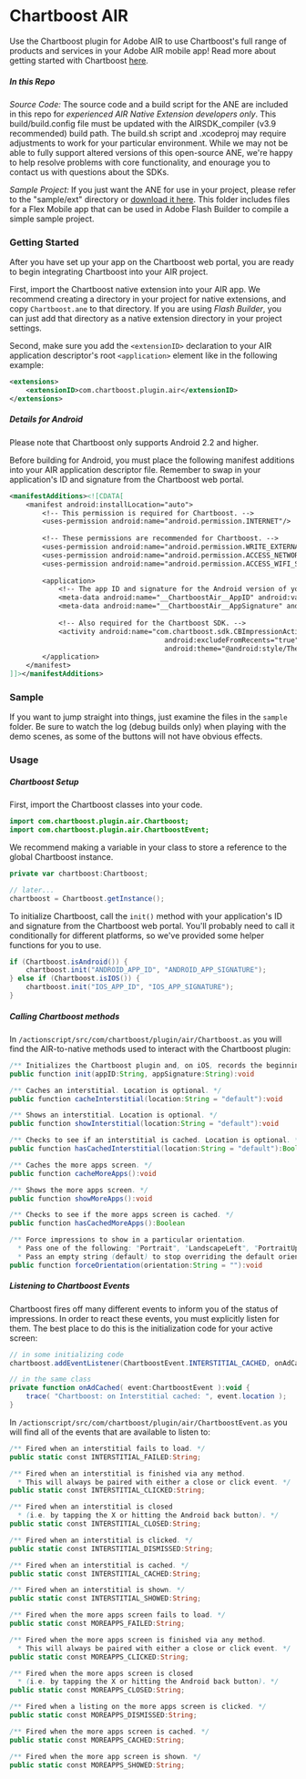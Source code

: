 # Chartboost AIR

Use the Chartboost plugin for Adobe AIR to use Chartboost's full range of products and services in your Adobe AIR mobile app! Read more about getting started with Chartboost [here](https://help.chartboost.com/documentation).

##### In this Repo

*Source Code:* The source code and a build script for the ANE are included in this repo for *experienced AIR Native Extension developers only*. This build/build.config file must be updated with the AIRSDK_compiler (v3.9 recommended) build path. The build.sh script and .xcodeproj may require adjustments to work for your particular environment. While we may not be able to fully support altered versions of this open-source ANE, we're happy to help resolve problems with core functionality, and enourage you to contact us with questions about the SDKs.

*Sample Project:* If you just want the ANE for use in your project, please refer to the "sample/ext" directory or [download it here](https://s3.amazonaws.com/chartboost/sdk_air/2013-12-09/Chartboost.ane). This folder includes files for a Flex Mobile app that can be used in Adobe Flash Builder to compile a simple sample project.

### Getting Started

After you have set up your app on the Chartboost web portal, you are ready to begin integrating Chartboost into your AIR project.

First, import the Chartboost native extension into your AIR app.  We recommend creating a directory in your project for native extensions, and copy `Chartboost.ane` to that directory. If you are using *Flash Builder*, you can just add that directory as a native extension directory in your project settings.

Second, make sure you add the `<extensionID>` declaration to your AIR application descriptor's root `<application>` element like in the following example:

```xml
<extensions>
	<extensionID>com.chartboost.plugin.air</extensionID>
</extensions>
```

##### Details for Android

Please note that Chartboost only supports Android 2.2 and higher.

Before building for Android, you must place the following manifest additions into your AIR application descriptor file.  Remember to swap in your application's ID and signature from the Chartboost web portal.

```xml
<manifestAdditions><![CDATA[
	<manifest android:installLocation="auto">
		<!-- This permission is required for Chartboost. -->
		<uses-permission android:name="android.permission.INTERNET"/>
		
		<!-- These permissions are recommended for Chartboost. -->
		<uses-permission android:name="android.permission.WRITE_EXTERNAL_STORAGE"/>
		<uses-permission android:name="android.permission.ACCESS_NETWORK_STATE"/>
		<uses-permission android:name="android.permission.ACCESS_WIFI_STATE"/>
		
		<application>
			<!-- The app ID and signature for the Android version of your AIR app must be placed here. -->
			<meta-data android:name="__ChartboostAir__AppID" android:value="ANDROID_APP_ID" />
			<meta-data android:name="__ChartboostAir__AppSignature" android:value="ANDROID_APP_SIGNATURE" />
			
			<!-- Also required for the Chartboost SDK. -->
			<activity android:name="com.chartboost.sdk.CBImpressionActivity"
									  android:excludeFromRecents="true" 
									  android:theme="@android:style/Theme.Translucent.NoTitleBar" />
		</application>
	</manifest>
]]></manifestAdditions>
```

### Sample

If you want to jump straight into things, just examine the files in the `sample` folder.  Be sure to watch the log (debug builds only) when playing with the demo scenes, as some of the buttons will not have obvious effects.
 
### Usage

##### Chartboost Setup

First, import the Chartboost classes into your code.

```actionscript
import com.chartboost.plugin.air.Chartboost;
import com.chartboost.plugin.air.ChartboostEvent;
```

We recommend making a variable in your class to store a reference to the global Chartboost instance.

```actionscript
private var chartboost:Chartboost;

// later...
chartboost = Chartboost.getInstance();
```

To initialize Chartboost, call the `init()` method with your application's ID and signature from the Chartboost web portal.  You'll probably need to call it conditionally for different platforms, so we've provided some helper functions for you to use.

```actionscript
if (Chartboost.isAndroid()) {
	chartboost.init("ANDROID_APP_ID", "ANDROID_APP_SIGNATURE");
} else if (Chartboost.isIOS()) {
	chartboost.init("IOS_APP_ID", "IOS_APP_SIGNATURE");
}
```

##### Calling Chartboost methods

In `/actionscript/src/com/chartboost/plugin/air/Chartboost.as` you will find the AIR-to-native methods used to interact with the Chartboost plugin:

```java
/** Initializes the Chartboost plugin and, on iOS, records the beginning of a user session */
public function init(appID:String, appSignature:String):void

/** Caches an interstitial. Location is optional. */
public function cacheInterstitial(location:String = "default"):void

/** Shows an interstitial. Location is optional. */
public function showInterstitial(location:String = "default"):void

/** Checks to see if an interstitial is cached. Location is optional. */
public function hasCachedInterstitial(location:String = "default"):Boolean

/** Caches the more apps screen. */
public function cacheMoreApps():void

/** Shows the more apps screen. */
public function showMoreApps():void

/** Checks to see if the more apps screen is cached. */
public function hasCachedMoreApps():Boolean

/** Force impressions to show in a particular orientation.
  * Pass one of the following: "Portrait", "LandscapeLeft", "PortraitUpsideDown", "LandscapeRight".
  * Pass an empty string (default) to stop overriding the default orientation. */
public function forceOrientation(orientation:String = ""):void
```

##### Listening to Chartboost Events

Chartboost fires off many different events to inform you of the status of impressions.  In order to react these events, you must explicitly listen for them.  The best place to do this is the initialization code for your active screen:

```actionscript
// in some initializing code
chartboost.addEventListener(ChartboostEvent.INTERSTITIAL_CACHED, onAdCached);

// in the same class
private function onAdCached( event:ChartboostEvent ):void {
	trace( "Chartboost: on Interstitial cached: ", event.location );
}
```

In `/actionscript/src/com/chartboost/plugin/air/ChartboostEvent.as` you will find all of the events that are available to listen to:

```actionscript	
/** Fired when an interstitial fails to load. */
public static const INTERSTITIAL_FAILED:String;

/** Fired when an interstitial is finished via any method.
  * This will always be paired with either a close or click event. */
public static const INTERSTITIAL_CLICKED:String;

/** Fired when an interstitial is closed
  * (i.e. by tapping the X or hitting the Android back button). */
public static const INTERSTITIAL_CLOSED:String;

/** Fired when an interstitial is clicked. */
public static const INTERSTITIAL_DISMISSED:String;		

/** Fired when an interstitial is cached. */
public static const INTERSTITIAL_CACHED:String;

/** Fired when an interstitial is shown. */
public static const INTERSTITIAL_SHOWED:String;

/** Fired when the more apps screen fails to load. */
public static const MOREAPPS_FAILED:String;

/** Fired when the more apps screen is finished via any method.
  * This will always be paired with either a close or click event. */
public static const MOREAPPS_CLICKED:String;

/** Fired when the more apps screen is closed
  * (i.e. by tapping the X or hitting the Android back button). */
public static const MOREAPPS_CLOSED:String;

/** Fired when a listing on the more apps screen is clicked. */
public static const MOREAPPS_DISMISSED:String;

/** Fired when the more apps screen is cached. */
public static const MOREAPPS_CACHED:String;

/** Fired when the more app screen is shown. */
public static const MOREAPPS_SHOWED:String;
```